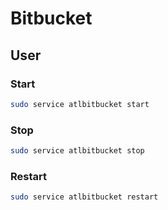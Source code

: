 # Bitbucket

## User

### Start

```bash
sudo service atlbitbucket start
```

### Stop

```bash
sudo service atlbitbucket stop
```

### Restart

```bash
sudo service atlbitbucket restart
```

